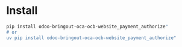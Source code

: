 # Install

```bash
pip install odoo-bringout-oca-ocb-website_payment_authorize"
# or
uv pip install odoo-bringout-oca-ocb-website_payment_authorize"
```
